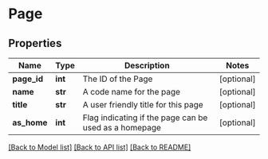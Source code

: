 # Page

## Properties
Name | Type | Description | Notes
------------ | ------------- | ------------- | -------------
**page_id** | **int** | The ID of the Page | [optional] 
**name** | **str** | A code name for the page | [optional] 
**title** | **str** | A user friendly title for this page | [optional] 
**as_home** | **int** | Flag indicating if the page can be used as a homepage | [optional] 

[[Back to Model list]](../README.md#documentation-for-models) [[Back to API list]](../README.md#documentation-for-api-endpoints) [[Back to README]](../README.md)


